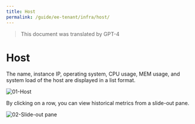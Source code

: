 ```yaml
---
title: Host
permalink: /guide/ee-tenant/infra/host/
---
```


> This document was translated by GPT-4

# Host

The name, instance IP, operating system, CPU usage, MEM usage, and system load of the host are displayed in a list format.

![01-Host](https://yunshan-guangzhou.oss-cn-beijing.aliyuncs.com/pub/pic/2023101965310caa83d06.png)

By clicking on a row, you can view historical metrics from a slide-out pane.

![02-Slide-out pane](https://yunshan-guangzhou.oss-cn-beijing.aliyuncs.com/pub/pic/2023101965310cab63d91.png)
